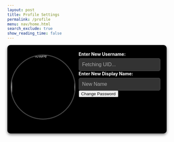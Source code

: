 ```yaml
---
layout: post
title: Profile Settings
permalink: /profile
menu: nav/home.html
search_exclude: true
show_reading_time: false
---
```

<style>
/* Flex container for overall layout */
.profile-container {
  display: flex;
  justify-content: space-between;
  align-items: flex-start;
  padding: 20px;
  max-width: 900px;
  margin: auto;
  gap: 20px;
  background-color: #000; /* Black background for the container */
  border-radius: 10px;
  box-shadow: 0 4px 8px rgba(0, 0, 0, 0.5); /* Subtle shadow for contrast */
  color: #fff; /* White text for contrast */
}

/* Profile Picture Section */
.image-section {
  display: flex;
  flex-direction: column;
  align-items: center;
  width: 40%; /* Adjust width ratio */
}

#profileImageBox {
  margin-top: 10px;
  display: flex;
  justify-content: center;
  align-items: center;
  width: 200px;
  height: 200px;
  border-radius: 50%; /* Makes the container circular */
  overflow: hidden; /* Ensures the image stays within the circle */
  border: 3px solid #444; /* Dark grey border */
  box-shadow: 0 4px 8px rgba(0, 0, 0, 0.5);
  background-color: #000; /* Fallback black background in case of empty space */
  cursor: pointer;
}

#profileImageBox img {
  width: 120%;
  height: 120%;
  object-fit: cover; /* Ensures the image covers the entire container */
  object-position: center center; /* Default: centers horizontally and vertically */
  cursor: pointer;
}
.file-icon {
  cursor: pointer;
  font-size: 0.9rem;
  color: #0078D7; /* Light blue for the upload text */
  margin-bottom: 10px;
}
.file-icon i {
  margin-left: 5px;
}
/* Form Section */
.form-section {
  flex: 1;
  display: flex;
  flex-direction: column;
  gap: 20px;
}
label {
  display: block;
  font-weight: bold;
  margin-bottom: 5px;
  color: #fff; /* White label text for contrast */
}
input {
  width: 100%;
  padding: 10px;
  border-radius: 5px;
  border: 1px solid #555; /* Slightly lighter grey border */
  font-size: 1rem;
  background-color: #333; /* Dark grey background for the textboxes */
  color: #fff; /* White text for the textboxes */
}
input::placeholder {
  color: #aaa; /* Lighter grey placeholder text */
}
/* Optional message styling */
#profile-message {
  margin-top: 10px;
  font-size: 0.9rem;
  color: red; /* Error messages in red */
}
 .modal {
      display: none;
      position: fixed;
      z-index: 1;
      left: 0;
      top: 0;
      width: 100%;
      height: 100%;
      overflow: auto;
      background-color: rgba(0, 0, 0, 0.4);
    }
    .modal-content {
      background-color: #fff;
      margin: 15% auto;
      padding: 20px;
      border: 1px solid #888;
      width: 40%;
      box-shadow: 0 4px 8px rgba(0, 0, 0, 0.2);
    }
  img {
    width: 100%;
    max-width: 100%;
    border: 1px solid #ccc;
    border-radius: 4px;
    margin-top: 20px;
  }
</style>

<div class="profile-container">
  <!-- Profile Picture Section -->
<div class="image-section">
    <div class="image-container" id="profileImageBox" onclick="triggerFileInput()">
        <img src="/path/to/placeholder-image.png" alt="Profile Picture" id="previewImage">
    </div>
    <input type="file" id="profilePicture" accept="image/*" onchange="saveProfilePicture()" hidden>
    <p id="profile-message" style="color: red;"></p>
</div>

  <!-- Form Section -->
  <div class="form-section">
    <form>
      <div>
        <label for="newUid">Enter New Username:</label>
        <input type="text" id="newUid" placeholder="Fetching UID...">
      </div>
      <div>
        <label for="newName">Enter New Display Name:</label>
        <input type="text" id="newName" placeholder="New Name">
      </div>

  <div>
    <button id="changePasswordButton" onclick="openPasswordModal()">Change Password</button>
    <div id="passwordModal" class="modal">
      <div class="modal-content">
        <h3>Change Password</h3>
        <label for="newPassword">New Password:</label>
        <input type="password" id="newPassword" placeholder="Enter new password">
        <p id="password-message" style="color: red;"></p>
        <button onclick="submitPasswordChange()">Submit</button>
        <button onclick="closePasswordModal()">Cancel</button>
      </div>
    </div>

<script type="module">
// Import fetchOptions from config.js
import {pythonURI, fetchOptions } from '{{site.baseurl}}/assets/js/api/config.js';
// Import functions from config.js
import { putUpdate, postUpdate, deleteData, logoutUser } from "{{site.baseurl}}/assets/js/api/profile.js";

// Function to update table with fetched data
function updateTableWithData(data) {
   const tableBody = document.getElementById('profileResult');
   tableBody.innerHTML = '';

   data.sections.forEach((section, index) => {
       const tr = document.createElement('tr');
       const themeCell = document.createElement('td');
       const nameCell = document.createElement('td');

       themeCell.textContent = section.theme;
       nameCell.textContent = section.name;

       const trashIcon = document.createElement('i');
       trashIcon.className = 'fas fa-trash-alt trash-icon';
       trashIcon.style.marginLeft = '10px';
       themeCell.appendChild(trashIcon);

       trashIcon.addEventListener('click', async function (event) {
           event.preventDefault();
           const URL = pythonURI + "/api/user/section";
           // Remove the row from the table
           tr.remove();

           const options = {
               URL,
               body: { sections: [section.theme] },
               message: 'profile-message',
           };

           try {
               await deleteData(options);
           } catch (error) {
               console.error('Error deleting section:', error.message);
               document.getElementById('profile-message').textContent = 'Error deleting section: ' + error.message;
           }
       });

      yearCell.classList.add('editable'); // Make year cell editable
      yearCell.innerHTML = `${section.year} <i class="fas fa-pencil-alt edit-icon" style="margin-left: 10px;"></i>`;

       // Make the year cell editable
       yearCell.addEventListener('click', function () {
           const input = document.createElement('input');
           input.type = 'text';
           input.value = section.year;
           input.className = 'edit-input';
           yearCell.innerHTML = '';
           yearCell.appendChild(input);

           input.focus();

           input.addEventListener('blur', async function () {
               const newYear = input.value;
               const URL = pythonURI + "/api/user/section";
               const options = {
                   URL,
                   body: { section: { theme: section.theme, year: newYear } },
                   message: 'profile-message',
               };

               try {
                   await putUpdate(options);
               } catch (error) {
                   console.error('Error updating year:', error.message);
                   document.getElementById('profile-message').textContent = 'Error updating year: ' + error.message;
               }

               yearCell.textContent = newYear;
           });

           input.addEventListener('keydown', function (event) {
               if (event.key === 'Enter') {
                   input.blur();
               }
           });
       });
       tr.appendChild(themeCell);
       tr.appendChild(nameCell);

       tableBody.appendChild(tr);
   });

}
// Function to fetch UID from backend
window.fetchUid = async function() {
    const URL = pythonURI + "/api/user"; // Replace with the correct endpoint

    try {
        const response = await fetch(URL, fetchOptions);
        if (!response.ok) {
            throw new Error(`Failed to fetch UID: ${response.status}`);
        }

        const data = await response.json();
        return data.uid; // Assuming `uid` is part of the response
    } catch (error) {
        console.error('Error fetching UID:', error.message);
        return null;
    }
};

 function openPasswordModal() {
      const modal = document.getElementById('passwordModal');
      if (modal) {
        modal.style.display = 'block';
      } else {
        console.error('Password modal element not found.');
      }
    }

    function closePasswordModal() {
      const modal = document.getElementById('passwordModal');
      if (modal) {
        modal.style.display = 'none';
      } else {
        console.error('Password modal element not found.');
      }
    }

async function submitPasswordChange() {
  const newPassword = document.getElementById('newPassword').value;
  
  if (!newPassword) {
    document.getElementById('password-message').textContent = 'Password cannot be empty.';
    return;
  }

  try {
    await window.changePassword(newPassword); // Assuming `changePassword` is already defined in your script
    closePasswordModal();
  } catch (error) {
    console.error('Error changing password:', error.message);
    document.getElementById('password-message').textContent = 'Error changing password: ' + error.message;
  }
}

// Function to fetch user profile data
async function fetchUserProfile() {
    const URL = pythonURI + "/api/id/pfp"; // Endpoint to fetch user profile data

    try {
        const response = await fetch(URL, fetchOptions);
        if (!response.ok) {
            throw new Error(`Failed to fetch user profile: ${response.status}`);
        }

        const profileData = await response.json();
        displayUserProfile(profileData);
    } catch (error) {
        console.error('Error fetching user profile:', error.message);
        // Handle error display or fallback mechanism
    }
}

// Function to display user profile data
function displayUserProfile(profileData) {
    const profileImageBox = document.getElementById('profileImageBox');
    if (profileData.pfp) {
        const img = document.createElement('img');
        img.src = `data:image/jpeg;base64,${profileData.pfp}`;
        img.alt = 'Profile Picture';
        profileImageBox.innerHTML = ''; // Clear existing content
        profileImageBox.appendChild(img); // Append new image element
    } else {
        profileImageBox.innerHTML = '<p>No profile picture available.</p>';
    }

    // Display other profile information as needed
    // Example: Update HTML elements with profileData.username, profileData.email
}

// Function to save profile picture
window.saveProfilePicture = async function () {

    const fileInput = document.getElementById('profilePicture');
    const file = fileInput.files[0];
    if (file) {
        const reader = new FileReader();
        reader.onload = function() {
            const profileImageBox = document.getElementById('profileImageBox');
            profileImageBox.innerHTML = `<img src="${reader.result}" alt="Profile Picture">`;
        };
        reader.readAsDataURL(file);
    }

    if (!file) return;

    try {
        const base64String = await convertToBase64(file);
        await sendProfilePicture(base64String);
        console.log('Profile picture uploaded successfully!');

    } catch (error) {
        console.error('Error uploading profile picture:', error.message);
        // Handle error display or fallback mechanism
    }
}

// Function to convert file to base64
async function convertToBase64(file) {
    return new Promise((resolve, reject) => {
        const reader = new FileReader();
        reader.onload = () => resolve(reader.result.split(',')[1]); // Remove the prefix part of the result
        reader.onerror = error => reject(error);
        reader.readAsDataURL(file);
    });
}

// Function to send profile picture to server
async function sendProfilePicture(base64String) {
   const URL = pythonURI + "/api/id/pfp"; // Adjust endpoint as needed

   // Create options object for PUT request
   const options = {
       URL,
       body: { pfp: base64String },
       message: 'profile-message', // Adjust the message area as needed
       callback: () => {
           console.log('Profile picture uploaded successfully!');
           // Handle success response as needed
       }
   };

   try {
       await putUpdate(options);
   } catch (error) {
       console.error('Error uploading profile picture:', error.message);
       document.getElementById('profile-message').textContent = 'Error uploading profile picture: ' + error.message;
   }
}
  // Function to update UI with new UID and change placeholder
window.updateUidField = function(newUid) {
  const uidInput = document.getElementById('newUid');
  uidInput.value = newUid;
  uidInput.placeholder = newUid;
}

// Function to update UI with new Name and change placeholder
window.updateNameField = function(newName) {
  const nameInput = document.getElementById('newName');
  nameInput.value = newName;
  nameInput.placeholder = newName;
  window.reload()
}

// Function to change UID
window.changeUid = async function(uid) {
   if (uid) {
       const URL = pythonURI + "/api/user"; // Adjusted endpoint

       const options = {
           URL,
           body: { uid },
           message: 'uid-message', // Adjust the message area as needed
           callback: () => {
               alert("You updated your Github ID, so you will automatically be logged out. Be sure to remember your new github id to log in!");
               console.log('UID updated successfully!');
               window.updateUidField(uid);
               window.location.href = '/neptune_frontend/login'
           }
       };

       try {
           await putUpdate(options);
       } catch (error) {
           console.error('Error updating UID:', error.message);
           document.getElementById('uid-message').textContent = 'Error updating UID: ' + error.message;
       }
   }
}

window.changePassword = async function(password) {
   if (password) {
       const URL = pythonURI + "/api/user"; // Adjusted endpoint

       const options = {
           URL,
           body: { password },
           message: 'password-message', // Adjust the message area as needed
           callback: () => {
               console.log('Password updated successfully!');
               window.location.href = '/portfolio_2025/login'

           }
       };

       try {
            alert("You updated your password, so you will automatically be logged out. Be sure to remember your password!");
           await putUpdate(options);
           await logoutUser();
       } catch (error) {
           console.error('Error updating password:', error.message);
           document.getElementById('password-message').textContent = 'Error updating password: ' + error.message;
       }
   }
}

// Function to change Name
window.changeName = async function(name) {
   if (name) {
       const URL = pythonURI + "/api/user";
       const options = {
           URL,
           body: { name },
           message: 'name-message',
           callback: () => {
               console.log('Name updated successfully!');
               window.updateNameField(name);
           }
       };
       try {
           await putUpdate(options);
       } catch (error) {
           console.error('Error updating Name:', error.message);
           document.getElementById('name-message').textContent = 'Error updating Name: ' + error.message;
       }
   }
}

// Event listener to trigger updateUid function when UID field is changed
document.getElementById('newUid').addEventListener('change', function() {
    const uid = this.value;
    window.changeUid(uid);

});

// Event listener to trigger updateName function when Name field is changed
document.getElementById('newName').addEventListener('change', function() {
    const name = this.value;
    window.changeName(name);
    window.reload()

});

document.getElementById('newPassword').addEventListener('change', function() {
    const password = this.value;
    window.changePassword(password);

});

// Function to fetch Name from backend
window.fetchName = async function() {
    const URL = pythonURI + "/api/user"; // Adjusted endpoint

    try {
        const response = await fetch(URL, fetchOptions);
        if (!response.ok) {
            throw new Error(`Failed to fetch Name: ${response.status}`);
        }

        const data = await response.json();
        return data.name;
    } catch (error) {
        console.error('Error fetching Name:', error.message);
        return null;
    }
};

// Function to set placeholders for UID and Name
window.setPlaceholders = async function() {
    const uidInput = document.getElementById('newUid');
    const nameInput = document.getElementById('newName');

    try {
        const uid = await window.fetchUid();
        const name = await window.fetchName();

        if (uid !== null) {
            uidInput.placeholder = uid;
        }
        if (name !== null) {
            nameInput.placeholder = name;
        }
    } catch (error) {
        console.error('Error setting placeholders:', error.message);
    }
};

// Call and initializeProfileSetup when DOM content is loaded
document.addEventListener('DOMContentLoaded', async function () {
    try {
        await fetchUserProfile(); // Fetch user profile data
        await setPlaceholders();
    } catch (error) {
        console.error('Initialization error:', error.message);
        // Handle initialization error gracefully
    }
});

</script>